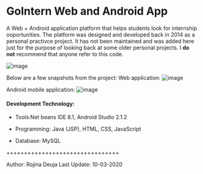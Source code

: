 
# GoIntern Web and Android App
A Web + Android application platform that helps students look for internship ooportunities. The platform was designed and developed back in 2014 as a personal practivce project. It has not been maintained and was added here just for the purpose of looking back at some older personal projects. I **do not** recommend that anyone refer to this code.

![image](https://user-images.githubusercontent.com/50701253/95002597-a82bca80-058a-11eb-8973-70e1f9931792.png)

Below are a few snapshots from the project:
Web application:
![image](https://user-images.githubusercontent.com/50701253/95002916-1756ee00-058e-11eb-9b59-353fd2b460bb.png)

Android mobile application:
![image](https://user-images.githubusercontent.com/50701253/95002837-58023780-058d-11eb-800c-1e8deef64c4f.png)

#### Development Technology:
- Tools:Net beans IDE 8.1, Android Studio 2.1.2

- Programming: Java (JSP), HTML, CSS, JavaScript

- Database: MySQL 

++++++++++++++++++++++++++++++++

Author: Rojina Deuja
Last Update: 10-03-2020
